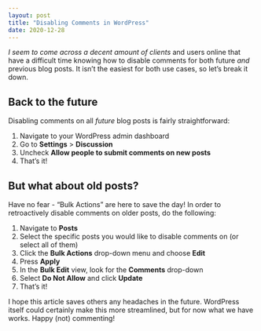 ```yaml
---
layout: post
title: "Disabling Comments in WordPress"
date: 2020-12-28
---
```



*I seem to come across a decent amount of clients* and users online that have a difficult time knowing how to disable comments for both future *and* previous blog posts. It isn’t the easiest for both use cases, so let’s break it down.

## Back to the future

Disabling comments on all *future* blog posts is fairly straightforward:

<ol><li>Navigate to your WordPress admin dashboard</li><li>Go to <strong>Settings</strong> &gt; <strong>Discussion</strong></li><li>Uncheck <strong>Allow people to submit comments on new posts</strong></li><li>That’s it!</li></ol>

## But what about old posts?

Have no fear - “Bulk Actions” are here to save the day! In order to retroactively disable comments on older posts, do the following:

<ol><li>Navigate to <strong>Posts</strong></li><li>Select the specific posts you would like to disable comments on (or select all of them)</li><li>Click the <strong>Bulk Actions</strong> drop-down menu and choose <strong>Edit</strong></li><li>Press <strong>Apply</strong></li><li>In the <strong>Bulk Edit</strong> view, look for the <strong>Comments</strong> drop-down </li><li>Select <strong>Do Not Allow</strong> and click <strong>Update</strong></li><li>That’s it!</li><div></div></ol>

I hope this article saves others any headaches in the future. WordPress itself could certainly make this more streamlined, but for now what we have works. Happy (not) commenting!
